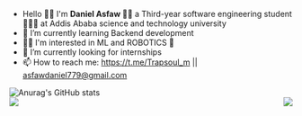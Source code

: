 
-  Hello 👋🏿 I'm <strong> Daniel Asfaw </strong> 👨🏿 a Third-year software engineering student 👨🏿‍💻 at Addis Ababa science and technology university </br>
- 🌱 I’m currently learning Backend development </br>
- 🤌🏿 I'm interested in ML and ROBOTICS 🤖
- 🤔 I’m currently looking for internships </br>
- 📫 How to reach me: https://t.me/Trapsoul_m || asfawdaniel779@gmail.com </br>

![Anurag's GitHub stats](https://github-readme-stats.vercel.app/api?username=ETdan&show_icons=true&theme=radical) </br>
<img align="left" src="https://github-readme-stats.vercel.app/api/top-langs/?username=anuraghazra&layout=compact">
<img align="right" src="https://github-readme-stats.vercel.app/api/top-langs/?username=anuraghazra&layout=donut">

